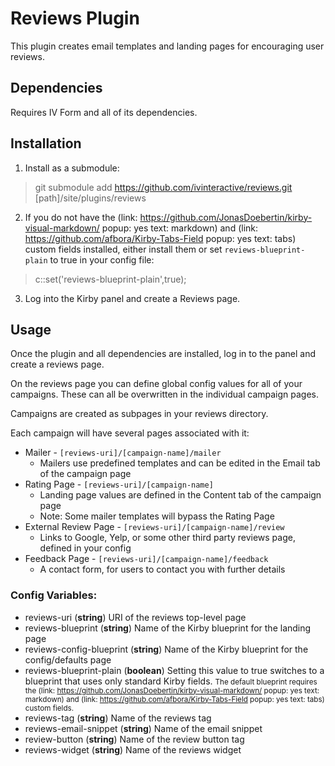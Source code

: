 # Reviews Plugin

This plugin creates email templates and landing pages for encouraging user reviews.

## Dependencies
Requires IV Form and all of its dependencies.

## Installation

1. Install as a submodule:
> git submodule add https://github.com/ivinteractive/reviews.git [path]/site/plugins/reviews

2. If you do not have the (link: https://github.com/JonasDoebertin/kirby-visual-markdown/ popup: yes text: markdown) and (link: https://github.com/afbora/Kirby-Tabs-Field popup: yes text: tabs) custom fields installed, either install them or set `reviews-blueprint-plain` to true in your config file:
> c::set('reviews-blueprint-plain',true);

3. Log into the Kirby panel and create a Reviews page.

## Usage

Once the plugin and all dependencies are installed, log in to the panel and create a reviews page.

On the reviews page you can define global config values for all of your campaigns. These can all be overwritten in the individual campaign pages.

Campaigns are created as subpages in your reviews directory.

Each campaign will have several pages associated with it:
- Mailer - `[reviews-uri]/[campaign-name]/mailer`
  - Mailers use predefined templates and can be edited in the Email tab of the campaign page
- Rating Page - `[reviews-uri]/[campaign-name]`
  - Landing page values are defined in the Content tab of the campaign page
  - Note: Some mailer templates will bypass the Rating Page
- External Review Page - `[reviews-uri]/[campaign-name]/review`
  - Links to Google, Yelp, or some other third party reviews page, defined in your config
- Feedback Page - `[reviews-uri]/[campaign-name]/feedback`
  - A contact form, for users to contact you with further details

### Config Variables:
- reviews-uri (**string**)
  URI of the reviews top-level page
- reviews-blueprint (**string**)
  Name of the Kirby blueprint for the landing page
- reviews-config-blueprint (**string**)
  Name of the Kirby blueprint for the config/defaults page
- reviews-blueprint-plain (**boolean**)
  Setting this value to true switches to a blueprint that uses only standard Kirby fields.
  <small>The default blueprint requires the (link: https://github.com/JonasDoebertin/kirby-visual-markdown/ popup: yes text: markdown) and (link: https://github.com/afbora/Kirby-Tabs-Field popup: yes text: tabs) custom fields.</small>
- reviews-tag (**string**)
  Name of the reviews tag
- reviews-email-snippet (**string**)
  Name of the email snippet
- review-button (**string**)
  Name of the review button tag
- reviews-widget (**string**)
  Name of the reviews widget

